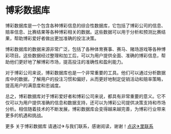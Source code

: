# 博彩数据库

博彩数据库是一个包含各种博彩信息的综合性数据库，它包括了博彩公司的信息、赔率信息、比赛结果等各种博彩相关的数据。这些数据可以用于分析和预测比赛结果，帮助博彩爱好者做出更加准确的投注决策。

博彩数据库的数据来源非常广泛，包括了各种体育赛事、赛马、赌场游戏等各种博彩项目。这些数据经过整理和加工后，可以为用户提供全面、准确的博彩信息，帮助他们更好地了解博彩市场，提高投注的准确性和盈利能力。

对于博彩公司来说，博彩数据库也是一个非常重要的工具。他们可以通过分析数据库中的数据，了解用户的投注习惯和偏好，从而更好地制定促销活动和赔率策略，提高用户的满意度和忠诚度。

总之，博彩数据库对于博彩爱好者和博彩公司来说，都具有非常重要的意义。它不仅可以为用户提供准确的信息和数据支持，还可以为博彩公司提供决策支持和市场分析。相信随着技术的不断发展，博彩数据库会变得越来越完善，为博彩行业带来更多的机遇和挑战。

更多 关于博彩数据库 请通过✈与我们联系，感谢阅读，谢谢！[点这✈里联系](https://c.k02.cc)